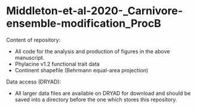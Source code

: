 # Middleton-et-al-2020-_Carnivore-ensemble-modification_ProcB

Content of repository:
- All code for the analysis and production of figures in the above manuscript. 
- Phylacine v1.2 functional trait data
- Continent shapefile (Behrmann equal-area projection)

Data access (DRYAD):
- All larger data files are available on DRYAD for download and should be saved into a directory before the one
which stores this repository.
